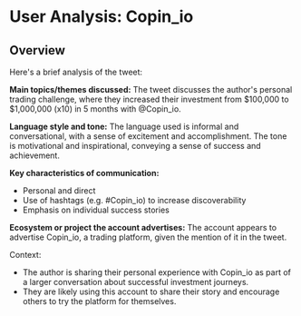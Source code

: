 # User Analysis: Copin_io

## Overview

Here's a brief analysis of the tweet:

**Main topics/themes discussed:**
The tweet discusses the author's personal trading challenge, where they increased their investment from $100,000 to $1,000,000 (x10) in 5 months with @Copin_io.

**Language style and tone:**
The language used is informal and conversational, with a sense of excitement and accomplishment. The tone is motivational and inspirational, conveying a sense of success and achievement.

**Key characteristics of communication:**

* Personal and direct
* Use of hashtags (e.g. #Copin_io) to increase discoverability
* Emphasis on individual success stories

**Ecosystem or project the account advertises:**
The account appears to advertise Copin_io, a trading platform, given the mention of it in the tweet.

Context:

* The author is sharing their personal experience with Copin_io as part of a larger conversation about successful investment journeys.
* They are likely using this account to share their story and encourage others to try the platform for themselves.